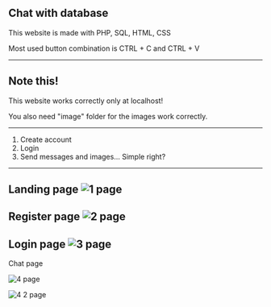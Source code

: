 Chat with database
---
This website is made with PHP, SQL, HTML, CSS


Most used button combination is CTRL + C and CTRL + V

***
Note this!
---
This website works correctly only at localhost!


You also need "image" folder for the images work correctly.

***

1. Create account
2. Login
3. Send messages and images... Simple right?

***

Landing page
![1 page](https://user-images.githubusercontent.com/88773094/198898258-6c39f000-b248-4a24-8dfc-bdad86a4b04d.png)
---
Register page
![2 page](https://user-images.githubusercontent.com/88773094/198898287-57a85ada-0562-4c20-b275-e9a50faf295f.png)
---
Login page
![3 page](https://user-images.githubusercontent.com/88773094/198898276-7b4b334f-34e8-4592-9fd8-6011026474fb.png)
---
Chat page


![4 page](https://user-images.githubusercontent.com/88773094/198898281-bf572cbf-239b-4207-8f76-86fbcdeab8b6.png)


![4 2 page](https://user-images.githubusercontent.com/88773094/198898283-c38032fe-156e-4d4e-a3a6-c88020e89e54.png)
